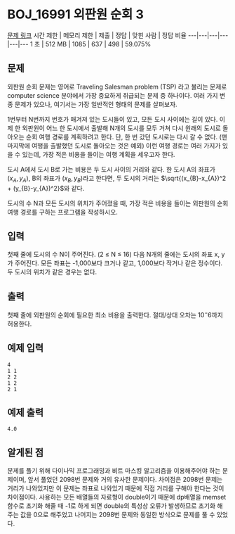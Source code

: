 # BOJ_16991 외판원 순회 3
[문제 링크](https://www.acmicpc.net/problem/16991)
시간 제한 |	메모리 제한 |	제출 |	정답 |	맞힌 사람 |	정답 비율
---|---|---|---|---|---
1 초 |	512 MB |	1085	| 637 |	498 |	59.075%

## 문제
외판원 순회 문제는 영어로 Traveling Salesman problem (TSP) 라고 불리는 문제로 computer science 분야에서 가장 중요하게 취급되는 문제 중 하나이다. 여러 가지 변종 문제가 있으나, 여기서는 가장 일반적인 형태의 문제를 살펴보자.

1번부터 N번까지 번호가 매겨져 있는 도시들이 있고, 모든 도시 사이에는 길이 있다. 이제 한 외판원이 어느 한 도시에서 출발해 N개의 도시를 모두 거쳐 다시 원래의 도시로 돌아오는 순회 여행 경로를 계획하려고 한다. 단, 한 번 갔던 도시로는 다시 갈 수 없다. (맨 마지막에 여행을 출발했던 도시로 돌아오는 것은 예외) 이런 여행 경로는 여러 가지가 있을 수 있는데, 가장 적은 비용을 들이는 여행 계획을 세우고자 한다.

도시 A에서 도시 B로 가는 비용은 두 도시 사이의 거리와 같다. 한 도시 A의 좌표가 $(x_{A}, y_{A})$, B의 좌표가 $(x_{B}, y_{B})$라고 한다면, 두 도시의 거리는 $\sqrt{(x_{B}-x_{A})^2 + (y_{B}-y_{A})^2}$와 같다.

도시의 수 N과 모든 도시의 위치가 주어졌을 때, 가장 적은 비용을 들이는 외판원의 순회 여행 경로를 구하는 프로그램을 작성하시오.

## 입력
첫째 줄에 도시의 수 N이 주어진다. (2 ≤ N ≤ 16) 다음 N개의 줄에는 도시의 좌표 x, y가 주어진다. 모든 좌표는 -1,000보다 크거나 같고, 1,000보다 작거나 같은 정수이다. 두 도시의 위치가 같은 경우는 없다.

## 출력
첫째 줄에 외판원의 순회에 필요한 최소 비용을 출력한다. 절대/상대 오차는 $10^-6$까지 허용한다.

## 예제 입력
```
4
1 1
2 2
1 2
2 1
```

## 예제 출력
```
4.0
```

## 알게된 점
문제를 풀기 위해 다이나믹 프로그래밍과 비트 마스킹 알고리즘을 이용해주어야 하는 문제이며, 앞서 풀었던 2098번 문제와 거의 유사한 문제이다.
차이점은 2098번 문제는 거리가 나와있지만 이 문제는 좌표로 나와있기 때문에 직접 거리를 구해야 한다는 것이 차이점이다.
사용하는 모든 배열들의 자료형이 double이기 때문에 dp배열을 memset함수로 초기화 해줄 때 -1로 하게 되면 double의 특성상 오류가 발생하므로 초기화 해주는 값을 0으로 해주었고 나머지는 2098번 문제와 동일한 방식으로 문제를 풀 수 있었다.

